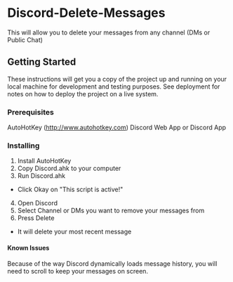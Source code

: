 # Discord-Delete-Messages

This will allow you to delete your messages from any channel (DMs or Public Chat)

## Getting Started

These instructions will get you a copy of the project up and running on your local machine for development and testing purposes. See deployment for notes on how to deploy the project on a live system.

### Prerequisites

 AutoHotKey (http://www.autohotkey.com)
 Discord Web App or Discord App
 
### Installing

1) Install AutoHotKey
2) Copy Discord.ahk to your computer
3) Run Discord.ahk 
 - Click Okay on "This script is active!"
4) Open Discord
5) Select Channel or DMs you want to remove your messages from
6) Press Delete
 - It will delete your most recent message

#### Known Issues

Because of the way Discord dynamically loads message history, you will need to scroll to keep your messages on screen.
